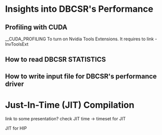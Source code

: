 

# Insights into DBCSR's Performance

## Profiling with CUDA

__CUDA_PROFILING	To turn on Nvidia Tools Extensions. It requires to link -lnvToolsExt

## How to read DBCSR STATISTICS

## How to write input file for DBCSR's performance driver

# Just-In-Time (JIT) Compilation

link to some presentation?
check JIT time -> timeset for JIT

JIT for HIP


